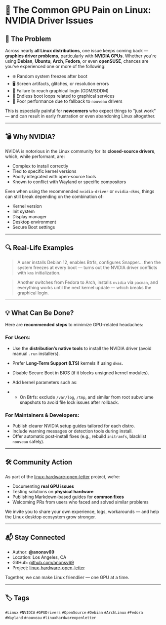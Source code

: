 # 🐧 The Common GPU Pain on Linux: NVIDIA Driver Issues

## 🚧 The Problem

Across nearly **all Linux distributions**, one issue keeps coming back — **graphics driver problems**, particularly with **NVIDIA GPUs**. Whether you're using **Debian**, **Ubuntu**, **Arch**, **Fedora**, or even **openSUSE**, chances are you've experienced one or more of the following:

- ❄️ Random system freezes after boot
- 🖥️ Screen artifacts, glitches, or resolution errors
- 🚫 Failure to reach graphical login (GDM/SDDM)
- 🔁 Endless boot loops related to graphical services
- 🔻 Poor performance due to fallback to `nouveau` drivers

This is especially painful for **newcomers** who expect things to "just work" — and can result in early frustration or even abandoning Linux altogether.

---

## 💣 Why NVIDIA?

NVIDIA is notorious in the Linux community for its **closed-source drivers**, which, while performant, are:

- Complex to install correctly
- Tied to specific kernel versions
- Poorly integrated with open-source tools
- Known to conflict with Wayland or specific compositors

Even when using the recommended `nvidia-driver` or `nvidia-dkms`, things can still break depending on the combination of:

- Kernel version
- Init system
- Display manager
- Desktop environment
- Secure Boot settings

---

## 🔍 Real-Life Examples

> A user installs Debian 12, enables Btrfs, configures Snapper... then the system freezes at every boot — turns out the NVIDIA driver conflicts with `kms` initialization.

> Another switches from Fedora to Arch, installs `nvidia` via `pacman`, and everything works until the next kernel update — which breaks the graphical login.

---

## 💡 What Can Be Done?

Here are **recommended steps** to minimize GPU-related headaches:

### For Users:

- Use the **distribution’s native tools** to install the NVIDIA driver (avoid manual `.run` installers).
- Prefer **Long-Term Support (LTS)** kernels if using `dkms`.
- Disable Secure Boot in BIOS (if it blocks unsigned kernel modules).
- Add kernel parameters such as:

- - On Btrfs: exclude `/var/log`, `/tmp`, and similar from root subvolume snapshots to avoid file lock issues after rollback.

### For Maintainers & Developers:

- Publish clearer NVIDIA setup guides tailored for each distro.
- Include warning messages or detection tools during install.
- Offer automatic post-install fixes (e.g., rebuild `initramfs`, blacklist `nouveau` safely).

---

## 🛠️ Community Action

As part of the [linux-hardware-open-letter](https://github.com/anonsv69/linux-hardware-open-letter) project, we’re:

- Documenting **real GPU issues**
- Testing solutions on **physical hardware**
- Publishing Markdown-based guides for **common fixes**
- Welcoming PRs from users who faced and solved similar problems

We invite you to share your own experience, logs, workarounds — and help the Linux desktop ecosystem grow stronger.

---

## 📬 Stay Connected

- Author: **@anonsv69**
- Location: Los Angeles, CA
- GitHub: [github.com/anonsv69](https://github.com/anonsv69)
- Project: [linux-hardware-open-letter](https://github.com/anonsv69/linux-hardware-open-letter)

Together, we can make Linux friendlier — one GPU at a time.

---

## 🏷️ Tags

`#Linux` `#NVIDIA` `#GPUDrivers` `#OpenSource` `#Debian` `#ArchLinux` `#Fedora` `#Wayland` `#nouveau` `#linuxhardwareopenletter`

